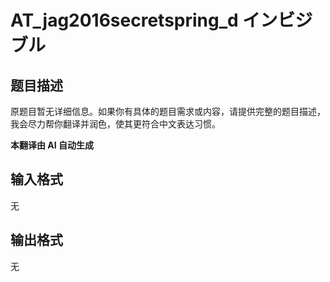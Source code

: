 # AT_jag2016secretspring_d インビジブル

## 题目描述

原题目暂无详细信息。如果你有具体的题目需求或内容，请提供完整的题目描述，我会尽力帮你翻译并润色，使其更符合中文表达习惯。

 **本翻译由 AI 自动生成**

## 输入格式

无

## 输出格式

无